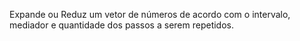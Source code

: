 Expande ou Reduz um vetor de números de acordo com o intervalo, mediador e quantidade dos passos a serem repetidos.
